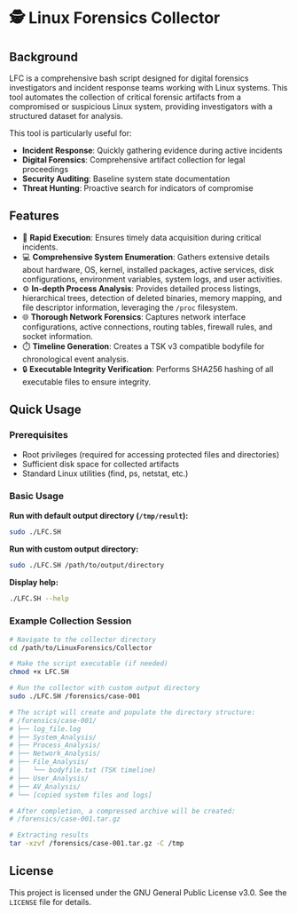 # 🕵️ Linux Forensics Collector

## Background

LFC is a comprehensive bash script designed for digital forensics investigators and incident response teams working with Linux systems. This tool automates the collection of critical forensic artifacts from a compromised or suspicious Linux system, providing investigators with a structured dataset for analysis.

This tool is particularly useful for:
- **Incident Response**: Quickly gathering evidence during active incidents
- **Digital Forensics**: Comprehensive artifact collection for legal proceedings
- **Security Auditing**: Baseline system state documentation
- **Threat Hunting**: Proactive search for indicators of compromise

## Features

- 🚀 **Rapid Execution**: Ensures timely data acquisition during critical incidents.
- 💻 **Comprehensive System Enumeration**: Gathers extensive details about hardware, OS, kernel, installed packages, active services, disk configurations, environment variables, system logs, and user activities.
- ⚙️ **In-depth Process Analysis**: Provides detailed process listings, hierarchical trees, detection of deleted binaries, memory mapping, and file descriptor information, leveraging the `/proc` filesystem.
- 🌐 **Thorough Network Forensics**: Captures network interface configurations, active connections, routing tables, firewall rules, and socket information.
- ⏱️ **Timeline Generation**: Creates a TSK v3 compatible bodyfile for chronological event analysis.
- 🔒 **Executable Integrity Verification**: Performs SHA256 hashing of all executable files to ensure integrity.


## Quick Usage

### Prerequisites
- Root privileges (required for accessing protected files and directories)
- Sufficient disk space for collected artifacts
- Standard Linux utilities (find, ps, netstat, etc.)

### Basic Usage

**Run with default output directory (`/tmp/result`):**
```bash
sudo ./LFC.SH
```

**Run with custom output directory:**
```bash
sudo ./LFC.SH /path/to/output/directory
```

**Display help:**
```bash
./LFC.SH --help
```

### Example Collection Session

```bash
# Navigate to the collector directory
cd /path/to/LinuxForensics/Collector

# Make the script executable (if needed)
chmod +x LFC.SH

# Run the collector with custom output directory
sudo ./LFC.SH /forensics/case-001

# The script will create and populate the directory structure:
# /forensics/case-001/
# ├── log_file.log
# ├── System_Analysis/
# ├── Process_Analysis/
# ├── Network_Analysis/
# ├── File_Analysis/
# │   └── bodyfile.txt (TSK timeline)
# ├── User_Analysis/
# ├── AV_Analysis/
# └── [copied system files and logs]

# After completion, a compressed archive will be created:
# /forensics/case-001.tar.gz

# Extracting results
tar -xzvf /forensics/case-001.tar.gz -C /tmp
```

## License

This project is licensed under the GNU General Public License v3.0. See the `LICENSE` file for details.